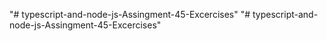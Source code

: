 "# typescript-and-node-js-Assingment-45-Excercises" 
"# typescript-and-node-js-Assingment-45-Excercises" 
